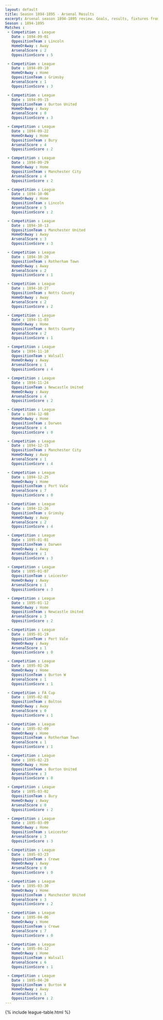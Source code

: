 ```yaml
---
layout: default
title: Season 1894-1895 - Arsenal Results 
excerpt: Arsenal season 1894-1895 review. Goals, results, fixtures from the 1894-1895 season on History of Arsenal Football Club
Season : 1894-1895
Matches :
 - Competition : League
   Date : 1894-09-01
   OppositionTeam : Lincoln
   HomeOrAway : Away
   ArsenalScore : 2
   OppositionScore : 5

 - Competition : League
   Date : 1894-09-10
   HomeOrAway : Home
   OppositionTeam : Grimsby
   ArsenalScore : 1
   OppositionScore : 3

 - Competition : League
   Date : 1894-09-15
   OppositionTeam : Burton United
   HomeOrAway : Away
   ArsenalScore : 0
   OppositionScore : 3

 - Competition : League
   Date : 1894-09-22
   HomeOrAway : Home
   OppositionTeam : Bury
   ArsenalScore : 4
   OppositionScore : 2

 - Competition : League
   Date : 1894-09-29
   HomeOrAway : Home
   OppositionTeam : Manchester City
   ArsenalScore : 4
   OppositionScore : 2

 - Competition : League
   Date : 1894-10-06
   HomeOrAway : Home
   OppositionTeam : Lincoln
   ArsenalScore : 5
   OppositionScore : 2

 - Competition : League
   Date : 1894-10-13
   OppositionTeam : Manchester United
   HomeOrAway : Away
   ArsenalScore : 3
   OppositionScore : 3

 - Competition : League
   Date : 1894-10-20
   OppositionTeam : Rotherham Town
   HomeOrAway : Away
   ArsenalScore : 2
   OppositionScore : 1

 - Competition : League
   Date : 1894-10-27
   OppositionTeam : Notts County
   HomeOrAway : Away
   ArsenalScore : 2
   OppositionScore : 2

 - Competition : League
   Date : 1894-11-03
   HomeOrAway : Home
   OppositionTeam : Notts County
   ArsenalScore : 2
   OppositionScore : 1

 - Competition : League
   Date : 1894-11-10
   OppositionTeam : Walsall
   HomeOrAway : Away
   ArsenalScore : 1
   OppositionScore : 4

 - Competition : League
   Date : 1894-11-24
   OppositionTeam : Newcastle United
   HomeOrAway : Away
   ArsenalScore : 4
   OppositionScore : 2

 - Competition : League
   Date : 1894-12-08
   HomeOrAway : Home
   OppositionTeam : Darwen
   ArsenalScore : 4
   OppositionScore : 0

 - Competition : League
   Date : 1894-12-15
   OppositionTeam : Manchester City
   HomeOrAway : Away
   ArsenalScore : 1
   OppositionScore : 4

 - Competition : League
   Date : 1894-12-25
   HomeOrAway : Home
   OppositionTeam : Port Vale
   ArsenalScore : 7
   OppositionScore : 0

 - Competition : League
   Date : 1894-12-26
   OppositionTeam : Grimsby
   HomeOrAway : Away
   ArsenalScore : 2
   OppositionScore : 4

 - Competition : League
   Date : 1895-01-01
   OppositionTeam : Darwen
   HomeOrAway : Away
   ArsenalScore : 1
   OppositionScore : 3

 - Competition : League
   Date : 1895-01-07
   OppositionTeam : Leicester
   HomeOrAway : Away
   ArsenalScore : 1
   OppositionScore : 3

 - Competition : League
   Date : 1895-01-12
   HomeOrAway : Home
   OppositionTeam : Newcastle United
   ArsenalScore : 3
   OppositionScore : 2

 - Competition : League
   Date : 1895-01-19
   OppositionTeam : Port Vale
   HomeOrAway : Away
   ArsenalScore : 1
   OppositionScore : 0

 - Competition : League
   Date : 1895-01-26
   HomeOrAway : Home
   OppositionTeam : Burton W
   ArsenalScore : 1
   OppositionScore : 1

 - Competition : FA Cup
   Date : 1895-02-02
   OppositionTeam : Bolton
   HomeOrAway : Away
   ArsenalScore : 0
   OppositionScore : 1

 - Competition : League
   Date : 1895-02-09
   HomeOrAway : Home
   OppositionTeam : Rotherham Town
   ArsenalScore : 1
   OppositionScore : 1

 - Competition : League
   Date : 1895-02-23
   HomeOrAway : Home
   OppositionTeam : Burton United
   ArsenalScore : 3
   OppositionScore : 0

 - Competition : League
   Date : 1895-03-02
   OppositionTeam : Bury
   HomeOrAway : Away
   ArsenalScore : 0
   OppositionScore : 2

 - Competition : League
   Date : 1895-03-09
   HomeOrAway : Home
   OppositionTeam : Leicester
   ArsenalScore : 3
   OppositionScore : 3

 - Competition : League
   Date : 1895-03-23
   OppositionTeam : Crewe
   HomeOrAway : Away
   ArsenalScore : 0
   OppositionScore : 0

 - Competition : League
   Date : 1895-03-30
   HomeOrAway : Home
   OppositionTeam : Manchester United
   ArsenalScore : 3
   OppositionScore : 2

 - Competition : League
   Date : 1895-04-06
   HomeOrAway : Home
   OppositionTeam : Crewe
   ArsenalScore : 7
   OppositionScore : 0

 - Competition : League
   Date : 1895-04-12
   HomeOrAway : Home
   OppositionTeam : Walsall
   ArsenalScore : 6
   OppositionScore : 1

 - Competition : League
   Date : 1895-04-20
   OppositionTeam : Burton W
   HomeOrAway : Away
   ArsenalScore : 1
   OppositionScore : 2
---
```



{% include league-table.html %}